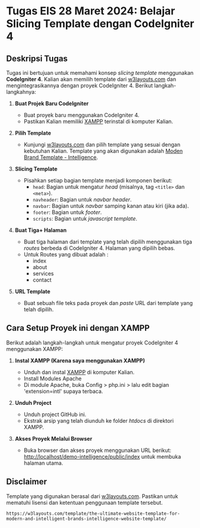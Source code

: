 # Tugas EIS 28 Maret 2024: Belajar Slicing Template dengan CodeIgniter 4

## Deskripsi Tugas
Tugas ini bertujuan untuk memahami konsep *slicing template* menggunakan **CodeIgniter 4**. Kalian akan memilih template dari [w3layouts.com](https://w3layouts.com/) dan mengintegrasikannya dengan proyek CodeIgniter 4. Berikut langkah-langkahnya:

1. **Buat Projek Baru CodeIgniter**
   - Buat proyek baru menggunakan CodeIgniter 4.
   - Pastikan Kalian memiliki [XAMPP](https://www.apachefriends.org/index.html) terinstal di komputer Kalian.

2. **Pilih Template**
   - Kunjungi [w3layouts.com](https://w3layouts.com/) dan pilih template yang sesuai dengan kebutuhan Kalian. Template yang akan digunakan adalah [Moden Brand Template - Intelligence](https://w3layouts.com/template/the-ultimate-website-template-for-modern-and-intelligent-brands-intelligence-website-template/).

3. **Slicing Template**
   - Pisahkan setiap bagian template menjadi komponen berikut:
     - `head`: Bagian untuk mengatur *head* (misalnya, tag `<title>` dan `<meta>`).
     - `navheader`: Bagian untuk *navbar header*.
     - `navbar`: Bagian untuk *navbar* samping kanan atau kiri (jika ada).
     - `footer`: Bagian untuk *footer*.
     - `scripts`: Bagian untuk *javascript template*.

4. **Buat Tiga+ Halaman**
   - Buat tiga halaman dari template yang telah dipilih menggunakan tiga *routes* berbeda di CodeIgniter 4. Halaman yang dipilih bebas.
   - Untuk Routes yang dibuat adalah :
     - index
     - about
     - services
     - contact

5. **URL Template**
   - Buat sebuah file teks pada proyek dan *paste* URL dari template yang telah dipilih.

## Cara Setup Proyek ini dengan XAMPP
Berikut adalah langkah-langkah untuk mengatur proyek CodeIgniter 4 menggunakan XAMPP:

1. **Instal XAMPP (Karena saya menggunakan XAMPP)**
   - Unduh dan instal [XAMPP](https://www.apachefriends.org/index.html) di komputer Kalian.
   - Install Modules Apache
   - Di module Apache, buka Config > php.ini > lalu edit bagian 'extension=intl' supaya terbaca.

3. **Unduh Project**
   - Unduh project GitHub ini.
   - Ekstrak arsip yang telah diunduh ke folder *htdocs* di direktori XAMPP.

5. **Akses Proyek Melalui Browser**
   - Buka browser dan akses proyek menggunakan URL berikut: [http://localhost/demo-intelligence/public/index](http://localhost/demo-intelligence/public/index) untuk membuka halaman utama.

## Disclaimer
Template yang digunakan berasal dari [w3layouts.com](https://w3layouts.com/template/the-ultimate-website-template-for-modern-and-intelligent-brands-intelligence-website-template/). Pastikan untuk mematuhi lisensi dan ketentuan penggunaan template tersebut.

```
https://w3layouts.com/template/the-ultimate-website-template-for-modern-and-intelligent-brands-intelligence-website-template/
```